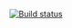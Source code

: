 [![Build status](https://ci.appveyor.com/api/projects/status/p80j5ka55a88w3m2?svg=true)](https://ci.appveyor.com/project/ZhekaSPB/debitcard)
